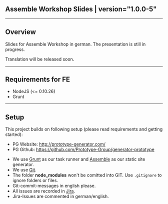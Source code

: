 ## Assemble Workshop Slides | version="1.0.0-5"

---------------------------------------------------

## Overview

Slides for Assemble Workshop in german. The presentation is still in progress.

Translation will be released soon. 

---------------------------------------------------
## Requirements for FE
* NodeJS (<= 0.10.26)
* Grunt

---------------------------------------------------
## Setup

This project builds on following setup (please read requirements and getting started):

* PG Website: http://prototype-generator.com/
* PG Github: https://github.com/Prototype-Group/generator-prototype

- We use [Grunt](http://gruntjs.com/) as our task runner and [Assemble](http://assemble.io/) as our static site generator.
- We use [Git](#).
- The folder __node_modules__ won't be comitted into GIT. Use ```.gitignore``` to ignore folders or files.
- Git-commit-messages in english please.
- All issues are recorded in [Jira](#).
- Jira-Issues are commented in german/english.